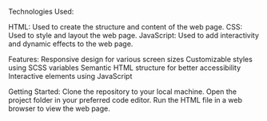 Technologies Used:

HTML: Used to create the structure and content of the web page.
CSS: Used to style and layout the web page.
JavaScript: Used to add interactivity and dynamic effects to the web page.

Features:
Responsive design for various screen sizes
Customizable styles using SCSS variables
Semantic HTML structure for better accessibility
Interactive elements using JavaScript

Getting Started:
Clone the repository to your local machine.
Open the project folder in your preferred code editor.
Run the HTML file in a web browser to view the web page.
